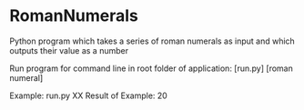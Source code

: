 # RomanNumerals
Python program which takes a series of roman numerals as input and which outputs their value as a number

Run program for command line in root folder of application:
[run.py] [roman numeral]

Example:
run.py XX
Result of Example:
20

